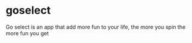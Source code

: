 # goselect
Go select is an app that add more fun to your life, the more you spin the more fun you get
